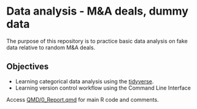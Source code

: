 # Data analysis - M&A deals, dummy data
The purpose of this repository is to practice basic data analysis on fake data relative to random M&amp;A deals. 
## Objectives
* Learning categorical data analysis using the [tidyverse](https://www.tidyverse.org).
* Learning version control workflow using the Command Line Interface

Access [QMD/0_Report.qmd](https://github.com/esteveaq/deals/blob/6412c8e456fea7ea624c05f8bc31c7b0e4d41312/QMD/0_Report.qmd) for main R code and comments.
  
